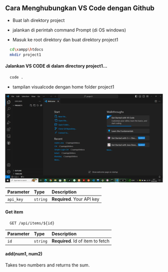 ## Cara Menghubungkan VS Code dengan Github

- Buat lah direktory project

- jalankan di perintah command Prompt (di OS windows)

- Masuk ke root direktory dan buat direktory project1

```bash
  cd\xampp\htdocs
  mkdir project1
```

#### Jalankan VS CODE di dalam directory project1...

```bash
  code .
```

- tampilan visualcode dengan home folder project1

![App Screenshot](project1.png)

| Parameter | Type     | Description                |
| :-------- | :------- | :------------------------- |
| `api_key` | `string` | **Required**. Your API key |

#### Get item

```http
  GET /api/items/${id}
```

| Parameter | Type     | Description                       |
| :-------- | :------- | :-------------------------------- |
| `id`      | `string` | **Required**. Id of item to fetch |

#### add(num1, num2)

Takes two numbers and returns the sum.
